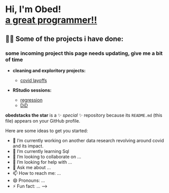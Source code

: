 <h1>Hi, I'm Obed! <br/><a href="https://github.com/obedstacks">a great programmer!!</a>
<h2>👨‍💻 Some of the projects i have done:</h2>
<h3>some incoming project this page needs updating, give me a bit of time</h3>
   
- <b>cleaning and exploritory projects:</b>
  - [covid layoffs](https://github.com/obedstacks/Covid-Layoffs/tree/main)

- <b>RStudio sessions:</b>
  - [regression](https://github.com/obedstacks/regression)
  - [DiD](https://github.com/obedstacks/DiD)

  
**obedstacks the star** is a ✨ _special_ ✨ repository because its `README.md` (this file) appears on your GitHub profile.

Here are some ideas to get you started:

- 🔭 I’m currently working on another data research revolving around covid and its impact.
- 🌱 I’m currently learning Sql
- 👯 I’m looking to collaborate on ...
- 🤔 I’m looking for help with ...
- 💬 Ask me about ...
- 📫 How to reach me: ...
- 😄 Pronouns: ...
- ⚡ Fun fact: ...
-->
